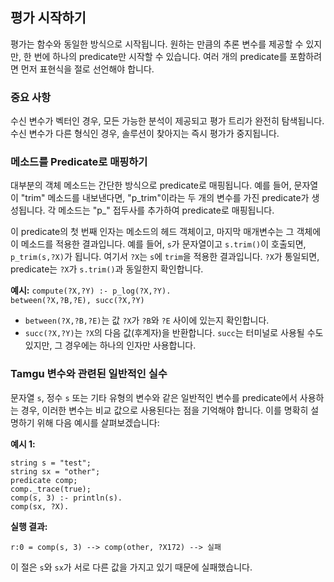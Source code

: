 ## 평가 시작하기

평가는 함수와 동일한 방식으로 시작됩니다. 원하는 만큼의 추론 변수를 제공할 수 있지만, 한 번에 하나의 predicate만 시작할 수 있습니다. 여러 개의 predicate를 포함하려면 먼저 표현식을 절로 선언해야 합니다.

### 중요 사항

수신 변수가 벡터인 경우, 모든 가능한 분석이 제공되고 평가 트리가 완전히 탐색됩니다. 수신 변수가 다른 형식인 경우, 솔루션이 찾아지는 즉시 평가가 중지됩니다.

### 메소드를 Predicate로 매핑하기

대부분의 객체 메소드는 간단한 방식으로 predicate로 매핑됩니다. 예를 들어, 문자열이 "trim" 메소드를 내보낸다면, "p_trim"이라는 두 개의 변수를 가진 predicate가 생성됩니다. 각 메소드는 "p_" 접두사를 추가하여 predicate로 매핑됩니다.

이 predicate의 첫 번째 인자는 메소드의 헤드 객체이고, 마지막 매개변수는 그 객체에 이 메소드를 적용한 결과입니다. 예를 들어, `s`가 문자열이고 `s.trim()`이 호출되면, `p_trim(s,?X)`가 됩니다. 여기서 `?X`는 `s`에 `trim`을 적용한 결과입니다. `?X`가 통일되면, predicate는 `?X`가 `s.trim()`과 동일한지 확인합니다.

**예시:**
`compute(?X,?Y) :- p_log(?X,?Y).`  
`between(?X,?B,?E), succ(?X,?Y)`

- `between(?X,?B,?E)`는 값 `?X`가 `?B`와 `?E` 사이에 있는지 확인합니다.
- `succ(?X,?Y)`는 `?X`의 다음 값(후계자)을 반환합니다. `succ`는 터미널로 사용될 수도 있지만, 그 경우에는 하나의 인자만 사용합니다.

### Tamgu 변수와 관련된 일반적인 실수

문자열 `s`, 정수 `s` 또는 기타 유형의 변수와 같은 일반적인 변수를 predicate에서 사용하는 경우, 이러한 변수는 비교 값으로 사용된다는 점을 기억해야 합니다. 이를 명확히 설명하기 위해 다음 예시를 살펴보겠습니다:

**예시 1:**
```
string s = "test";
string sx = "other";
predicate comp;
comp._trace(true);
comp(s, 3) :- println(s).
comp(sx, ?X).
```
**실행 결과:**
```
r:0 = comp(s, 3) --> comp(other, ?X172) --> 실패
```
이 절은 `s`와 `sx`가 서로 다른 값을 가지고 있기 때문에 실패했습니다.